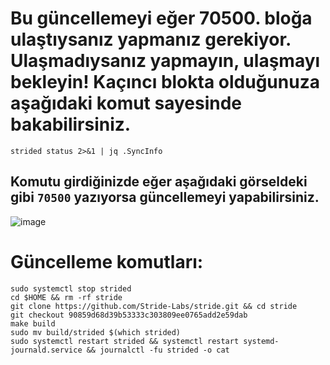 # Bu güncellemeyi eğer 70500. bloğa ulaştıysanız yapmanız gerekiyor. Ulaşmadıysanız yapmayın, ulaşmayı bekleyin! Kaçıncı blokta olduğunuza aşağıdaki komut sayesinde bakabilirsiniz.

```
strided status 2>&1 | jq .SyncInfo
```

## Komutu girdiğinizde eğer aşağıdaki görseldeki gibi `70500` yazıyorsa güncellemeyi yapabilirsiniz.

![image](https://user-images.githubusercontent.com/101462877/186240028-12dd89fd-469b-45ec-822c-4eda2c980042.png)

# Güncelleme komutları:

```
sudo systemctl stop strided
cd $HOME && rm -rf stride
git clone https://github.com/Stride-Labs/stride.git && cd stride
git checkout 90859d68d39b53333c303809ee0765add2e59dab
make build
sudo mv build/strided $(which strided)
sudo systemctl restart strided && systemctl restart systemd-journald.service && journalctl -fu strided -o cat
```

